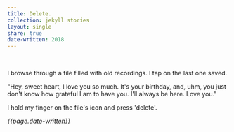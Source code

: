 ```yaml
---
title: Delete.
collection: jekyll stories
layout: single
share: true
date-written: 2018
---
```


&nbsp;
&nbsp;
  
  

<p>
I browse through a file filled with old recordings. I tap on the last one saved.
</p>

<p>
"Hey, sweet heart, I love you so much. It's your birthday, and, uhm, you just don't know how grateful I am to have you. I'll always be here. Love you."
</p>

<p>
I hold my finger on the file's icon and press 'delete'.
</p>

<em> {{page.date-written}} </em>